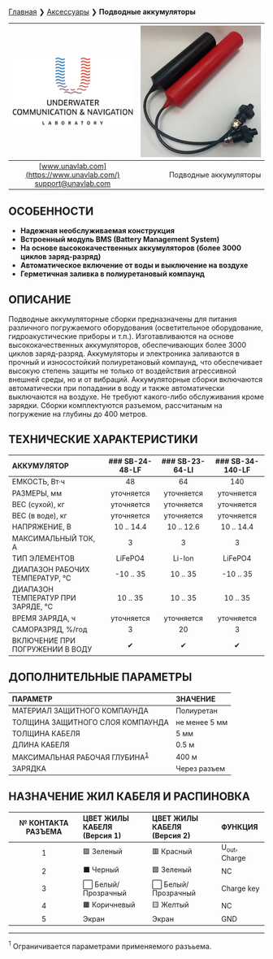 [Главная](/README_RU) ❯ [Аксессуары](/accessories_ru) ❯ **Подводные аккумуляторы**

<div style="page-break-after: always;"></div>

| ![logo](/documentation/sm_logo.png) | ![sub_batpacks](/documentation/sub_batpacks.png) |
| :---: | ---: |
| [www.unavlab.com](https://www.unavlab.com/) <br/> [support@unavlab.com](mailto:support@unavlab.com) | Подводные аккумуляторы |

## ОСОБЕННОСТИ

* **Надежная необслуживаемая конструкция**
* **Встроенный модуль BMS (Battery Management System)**
* **На основе высококачественных аккумуляторов (более 3000 циклов заряд-разряд)**
* **Автоматическое включение от воды и выключение на воздухе**
* **Герметичная заливка в полиуретановый компаунд**

## ОПИСАНИЕ

Подводные аккумуляторные сборки предназначены для питания различного погружаемого оборудования (осветительное оборудование, гидроакустические приборы и т.п.).
Изготавливаются на основе высококачественных аккумуляторов, обеспечивающих более 3000 циклов заряд-разряд. Аккумуляторы и электроника заливаются в прочный и износостойкий полиуретановый компаунд, что обеспечивает высокую степень защиты не только от воздействия агрессивной внешней среды, но и от вибраций.
Аккумуляторные сборки включаются автоматически при попадании в воду и также автоматически выключаются на воздухе. Не требуют какого-либо обслуживания кроме зарядки.
Сборки комплектуются разъемом, рассчитаным на погружение на глубины до 400 метров.

<div style="page-break-after: always;"></div>

## ТЕХНИЧЕСКИЕ ХАРАКТЕРИСТИКИ

| АККУМУЛЯТОР | ### SB-24-48-LF | ### SB-23-64-LI | ### SB-34-140-LF |
| :--- | :---: | :---: | :---: |
| ЕМКОСТЬ, Вт·ч | 48 | 64 | 140 |
| РАЗМЕРЫ, мм | уточняется | уточняется | уточняется |
| ВЕС (сухой), кг | уточняется | уточняется | уточняется |
| ВЕС (в воде), кг | уточняется | уточняется | уточняется |
| НАПРЯЖЕНИЕ, В | 10 .. 14.4 | 10 .. 12.6 | 10 .. 14.4 |
| МАКСИМАЛЬНЫЙ ТОК, А | 3 | 3 | 3 |
| ТИП ЭЛЕМЕНТОВ | LiFePO4 | Li-Ion | LiFePO4 |
| ДИАПАЗОН РАБОЧИХ ТЕМПЕРАТУР, °С | -10 .. 35 | 10 .. 35 | -10 .. 35 |
| ДИАПАЗОН ТЕМПЕРАТУР ПРИ ЗАРЯДЕ, °С | 10 .. 35 | 10 .. 35 | 10 .. 35 |
| ВРЕМЯ ЗАРЯДА, ч | уточняется | уточняется | уточняется |
| САМОРАЗРЯД, %/год | 3 | 20 | 3 |
| ВКЛЮЧЕНИЕ ПРИ ПОГРУЖЕНИИ В ВОДУ | ✔ | ✔ | ✔ |


## ДОПОЛНИТЕЛЬНЫЕ ПАРАМЕТРЫ

| ПАРАМЕТР | ЗНАЧЕНИЕ |
| :--- | :--- |
| МАТЕРИАЛ ЗАЩИТНОГО КОМПАУНДА | Полиуретан |
| ТОЛЩИНА ЗАЩИТНОГО СЛОЯ КОМПАУНДА | не менее 5 мм |
| ТОЛЩИНА КАБЕЛЯ | 5 мм |
| ДЛИНА КАБЕЛЯ | 0.5 м |
| МАКСИМАЛЬНАЯ РАБОЧАЯ ГЛУБИНА<sup>[1](#fn1)</sup> | 400 м |
| ЗАРЯДКА | Через разъем |

<div style="page-break-after: always;"></div>

## НАЗНАЧЕНИЕ ЖИЛ КАБЕЛЯ И РАСПИНОВКА

| № КОНТАКТА РАЗЪЕМА | ЦВЕТ ЖИЛЫ КАБЕЛЯ <br/> (Версия 1) | ЦВЕТ ЖИЛЫ КАБЕЛЯ <br/> (Версия 2) | ФУНКЦИЯ |
| :---: | :--- | :--- | :--- |
| 1 | 🟩 Зеленый | 🟥 Красный | U<sub>out</sub>, Charge |
| 2 | ⬛ Черный | 🟩 Зеленый | NC |
| 3 | ⬜ Белый/Прозрачный | ⬜ Белый/Прозрачный | Charge key |
| 4 | 🟫 Коричневый | 🟨 Желтый | NC |
| 5 | Экран | Экран | GND |

________________  
<a name="fn1"><sup>1</sup></a> Ограничивается параметрами применяемого разъьема.  

<div style="page-break-after: always;"></div>
